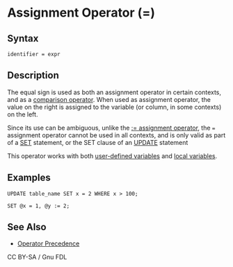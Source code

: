 # Assignment Operator (=)

## Syntax

```
identifier = expr
```

## Description

The equal sign is used as both an assignment operator in certain contexts, and as a [comparison operator](../comparison-operators/equal.md). When used as assignment operator, the value on the right is assigned to the variable (or column, in some contexts) on the left.

Since its use can be ambiguous, unlike the [:= assignment operator](assignment-operator.md), the _`=`_ assignment operator cannot be used in all contexts, and is only valid as part of a [SET](../../../sql-statements/administrative-sql-statements/set-commands/set.md) statement, or the SET clause of an [UPDATE](../../../sql-statements/data-manipulation/changing-deleting-data/update.md) statement

This operator works with both [user-defined variables](../../sql-language-structure/user-defined-variables.md) and [local variables](../../../../server-usage/programmatic-compound-statements/declare-variable.md).

## Examples

```
UPDATE table_name SET x = 2 WHERE x > 100;
```

```
SET @x = 1, @y := 2;
```

## See Also

* [Operator Precedence](../operator-precedence.md)

CC BY-SA / Gnu FDL
